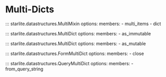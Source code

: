# Multi-Dicts

::: starlite.datastructures.MultiMixin
    options:
        members:
            - multi_items
            - dict

::: starlite.datastructures.MultiDict
    options:
        members:
            - as_immutable

::: starlite.datastructures.MultiDict
    options:
        members:
            - as_mutable

::: starlite.datastructures.FormMultiDict
    options:
        members:
            - close

::: starlite.datastructures.QueryMultiDict
    options:
        members:
            - from_query_string

